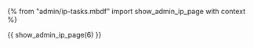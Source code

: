 {% from "admin/ip-tasks.mbdf" import show_admin_ip_page with context %}

{{ show_admin_ip_page(6) }}


